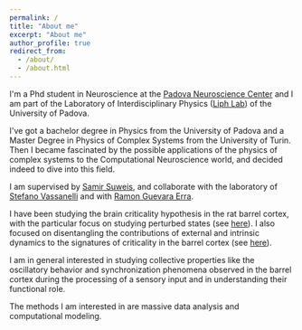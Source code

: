 ```yaml
---
permalink: /
title: "About me"
excerpt: "About me"
author_profile: true
redirect_from: 
  - /about/
  - /about.html
---
```


I'm a Phd student in Neuroscience at the [Padova Neuroscience Center](https://pnc.unipd.it) and I am part of the Laboratory of Interdisciplinary Physics ([Liph Lab](https://www.liphlab.com/)) of the University of Padova.

I've got a bachelor degree in Physics from the University of Padova and a Master Degree in Physics of Complex Systems from the University of Turin. Then I became fascinated by the possible applications of the physics of complex systems to the Computational Neuroscience world, and decided indeed to dive into this field.

I am supervised by [Samir Suweis](https://suweis.github.io/), and collaborate with the laboratory of [Stefano Vassanelli](https://www.vassanellilab.eu/people/) and with [Ramon Guevara Erra](https://loop.frontiersin.org/people/27121/overview).

I have been studying the brain criticality hypothesis in the rat barrel cortex, with the particular focus on studying perturbed states (see [here](https://www.frontiersin.org/articles/10.3389/fnsys.2021.709677/full)). I also focused on disentangling the contributions of external and intrinsic dynamics to the signatures of criticality in the barrel cortex (see [here](https://arxiv.org/abs/2105.05070)).

I am in general interested in studying collective properties like the oscillatory behavior and synchronization phenomena observed in the barrel cortex during 
the processing of a sensory input and in understanding their functional role.

The methods I am interested in are massive data analysis and computational modeling. 
